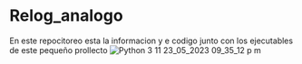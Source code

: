 # Relog_analogo
En este repocitoreo esta la informacion y e codigo junto con los ejecutables de este pequeño prollecto 
![Python 3 11 23_05_2023 09_35_12 p  m](https://github.com/patopollounix/Relog_analogo/assets/133402854/8d153743-59e0-4bf1-b841-6f75a5639420)
